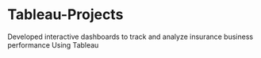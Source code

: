 # Tableau-Projects
Developed interactive dashboards to track and analyze insurance business performance Using Tableau 
